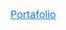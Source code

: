 <a id="Jonathan portafolio" style=" color: #0F73EE; font-size: 16px;" href="https://jonathandevs.github.io/Portafolio/" target="_blank" rel="noopener noreferrer" title="Jonathan portafolio">Portafolio</a>
